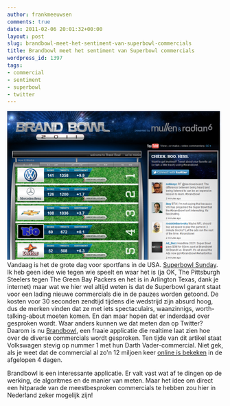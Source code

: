 ```yaml
---
author: frankmeeuwsen
comments: true
date: 2011-02-06 20:01:32+00:00
layout: post
slug: brandbowl-meet-het-sentiment-van-superbowl-commercials
title: Brandbowl meet het sentiment van Superbowl commercials
wordpress_id: 1397
tags:
- commercial
- sentiment
- superbowl
- twitter
---
```


![](../images/uploadimages/brandbowl-e1297022368792.png)
Vandaag is het de grote dag voor sportfans in de USA. [Superbowl Sunday](http://www.nfl.com/superbowl/45). Ik heb geen idee wie tegen wie speelt en waar het is (ja OK, The Pittsburgh Steelers tegen The Green Bay Packers en het is in Arlington Texas, dank je internet) maar wat we hier wel altijd weten is dat de Superbowl garant staat voor een lading nieuwe commercials die in de pauzes worden getoond. De kosten voor 30 seconden zendtijd tijdens die wedstrijd zijn absurd hoog, dus de merken vinden dat ze met iets spectaculairs, waanzinnigs, worth-talking-about moeten komen. En dan maar hopen dat er inderdaad over gesproken wordt. Waar anders kunnen we dat meten dan op Twitter? Daarom is nu [Brandbowl](http://brandbowl2011.com/), een fraaie applicatie die realtime laat zien hoe over de diverse commercials wordt gesproken. Ten tijde van dit artikel staat Volkswagen stevig op nummer 1 met hun Darth Vader-commercial. Niet gek, als je weet dat de commercial al zo'n 12 miljoen keer [online is bekeken](http://www.dutchcowboys.nl/viral/21553) in de afgelopen 4 dagen.



Brandbowl is een interessante applicatie. Er valt vast wat af te dingen op de werking, de algoritmes en de manier van meten. Maar het idee om direct een hitparade van de meestbesproken commercials te hebben zou hier in Nederland zeker mogelijk zijn!
